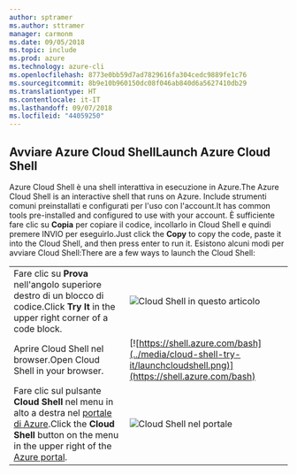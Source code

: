 ```yaml
---
author: sptramer
ms.author: sttramer
manager: carmonm
ms.date: 09/05/2018
ms.topic: include
ms.prod: azure
ms.technology: azure-cli
ms.openlocfilehash: 8773e0bb59d7ad7829616fa304cedc9889fe1c76
ms.sourcegitcommit: 8b9e10b960150dc08f046ab840d6a5627410db29
ms.translationtype: HT
ms.contentlocale: it-IT
ms.lasthandoff: 09/07/2018
ms.locfileid: "44059250"
---
```

## <a name="launch-azure-cloud-shell"></a><span data-ttu-id="6ff7f-101">Avviare Azure Cloud Shell</span><span class="sxs-lookup"><span data-stu-id="6ff7f-101">Launch Azure Cloud Shell</span></span>

<span data-ttu-id="6ff7f-102">Azure Cloud Shell è una shell interattiva in esecuzione in Azure.</span><span class="sxs-lookup"><span data-stu-id="6ff7f-102">The Azure Cloud Shell is an interactive shell that runs on Azure.</span></span> <span data-ttu-id="6ff7f-103">Include strumenti comuni preinstallati e configurati per l'uso con l'account.</span><span class="sxs-lookup"><span data-stu-id="6ff7f-103">It has common tools pre-installed and configured to use with your account.</span></span> <span data-ttu-id="6ff7f-104">È sufficiente fare clic su **Copia** per copiare il codice, incollarlo in Cloud Shell e quindi premere INVIO per eseguirlo.</span><span class="sxs-lookup"><span data-stu-id="6ff7f-104">Just click the **Copy** to copy the code, paste it into the Cloud Shell, and then press enter to run it.</span></span>  <span data-ttu-id="6ff7f-105">Esistono alcuni modi per avviare Cloud Shell:</span><span class="sxs-lookup"><span data-stu-id="6ff7f-105">There are a few ways to launch the Cloud Shell:</span></span>

|   | |
|-----------------------------------------------|---|
| <span data-ttu-id="6ff7f-106">Fare clic su **Prova** nell'angolo superiore destro di un blocco di codice.</span><span class="sxs-lookup"><span data-stu-id="6ff7f-106">Click **Try It** in the upper right corner of a code block.</span></span> | ![Cloud Shell in questo articolo](../media/cloud-shell-try-it/cli-try-it.png) |
| <span data-ttu-id="6ff7f-108">Aprire Cloud Shell nel browser.</span><span class="sxs-lookup"><span data-stu-id="6ff7f-108">Open Cloud Shell in your browser.</span></span> | [![https://shell.azure.com/bash](../media/cloud-shell-try-it/launchcloudshell.png)](https://shell.azure.com/bash) |
| <span data-ttu-id="6ff7f-109">Fare clic sul pulsante **Cloud Shell** nel menu in alto a destra nel [portale di Azure](https://portal.azure.com).</span><span class="sxs-lookup"><span data-stu-id="6ff7f-109">Click the **Cloud Shell** button on the menu in the upper right of the [Azure portal](https://portal.azure.com).</span></span> | ![Cloud Shell nel portale](../media/cloud-shell-try-it/cloud-shell-menu.png) |
